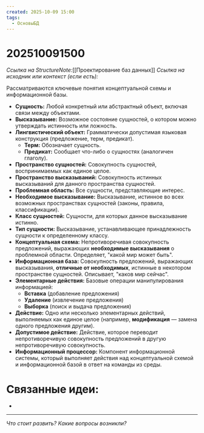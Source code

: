```yaml
---
created: 2025-10-09 15:00
tags:
  - ОсновыБД
---
```

# 202510091500
*Ссылка на StructureNote:*[[Проектирование баз данных]]
*Ссылка на исходник или контекст (если есть):* 

Рассматриваются ключевые понятия концептуальной схемы и информационной базы.

- **Сущность:** Любой конкретный или абстрактный объект, включая связи между объектами.
- **Высказывание:** Возможное состояние сущностей, о котором можно утверждать истинность или ложность.
- **Лингвистический объект:** Грамматически допустимая языковая конструкция (предложение, терм, предикат).
    - **Терм:** Обозначает сущность.
    - **Предикат:** Сообщает что-либо о сущностях (аналогичен глаголу).
- **Пространство сущностей:** Совокупность сущностей, воспринимаемых как единое целое.
- **Пространство высказываний:** Совокупность истинных высказываний для данного пространства сущностей.
- **Проблемная область:** Все сущности, представляющие интерес.
- **Необходимое высказывание:** Высказывание, истинное во всех возможных пространствах сущностей (законы, правила, классификации).
- **Класс сущностей:** Сущности, для которых данное высказывание истинно.
- **Тип сущности:** Высказывание, устанавливающее принадлежность сущности к определенному классу.
- **Концептуальная схема:** Непротиворечивая совокупность предложений, выражающих **необходимые высказывания** о проблемной области. Определяет, "какой мир может быть".
- **Информационная база:** Совокупность предложений, выражающих высказывания, **отличные от необходимых**, истинные в некотором пространстве сущностей. Описывает, "каков мир сейчас".
- **Элементарные действия:** Базовые операции манипулирования информацией:
	- **Вставка** (добавление предложения)
    - **Удаление** (извлечение предложения)
    - **Выборка** (поиск и выдача предложения)
- **Действие:** Одно или несколько элементарных действий, выполняемых как единое целое (например, **модификация** — замена одного предложения другим).
- **Допустимое действие:** Действие, которое переводит непротиворечивую совокупность предложений в другую непротиворечивую совокупность.
- **Информационный процессор:** Компонент информационной системы, который выполняет действия над концептуальной схемой и информационной базой в ответ на команды из среды.

# Связанные идеи:
* 
---

*Что стоит развить? Какие вопросы возникли?*